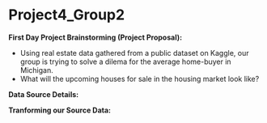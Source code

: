 # Project4_Group2

**First Day Project Brainstorming (Project Proposal):**

 - Using real estate data gathered from a public dataset on Kaggle, our group is trying to solve a dilema for the average home-buyer in Michigan.
 - What will the upcoming houses for sale in the housing market look like? 


**Data Source Details:**

**Tranforming our Source Data:**




